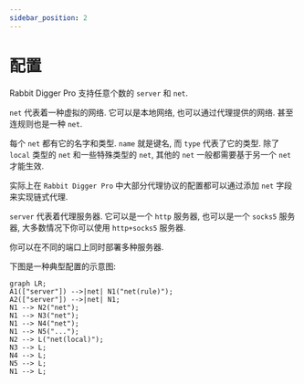 ```yaml
---
sidebar_position: 2
---
```


# 配置

Rabbit Digger Pro 支持任意个数的 `server` 和 `net`.

`net` 代表着一种虚拟的网络. 它可以是本地网络, 也可以通过代理提供的网络. 甚至连规则也是一种 `net`.

每个 `net` 都有它的名字和类型. `name` 就是键名, 而 `type` 代表了它的类型.
除了 `local` 类型的 `net` 和一些特殊类型的 `net`, 其他的 `net` 一般都需要基于另一个 `net` 才能生效.

实际上在 `Rabbit Digger Pro` 中大部分代理协议的配置都可以通过添加 `net` 字段来实现链式代理.

`server` 代表着代理服务器. 它可以是一个 `http` 服务器, 也可以是一个 `socks5` 服务器, 大多数情况下你可以使用 `http+socks5` 服务器.

你可以在不同的端口上同时部署多种服务器.

下图是一种典型配置的示意图:

```mermaid
graph LR;
A1(["server"]) -->|net| N1("net(rule)");
A2(["server"]) -->|net| N1;
N1 --> N2("net");
N1 --> N3("net");
N1 --> N4("net");
N1 --> N5("...");
N2 --> L("net(local)");
N3 --> L;
N4 --> L;
N5 --> L;
N1 --> L;
```
